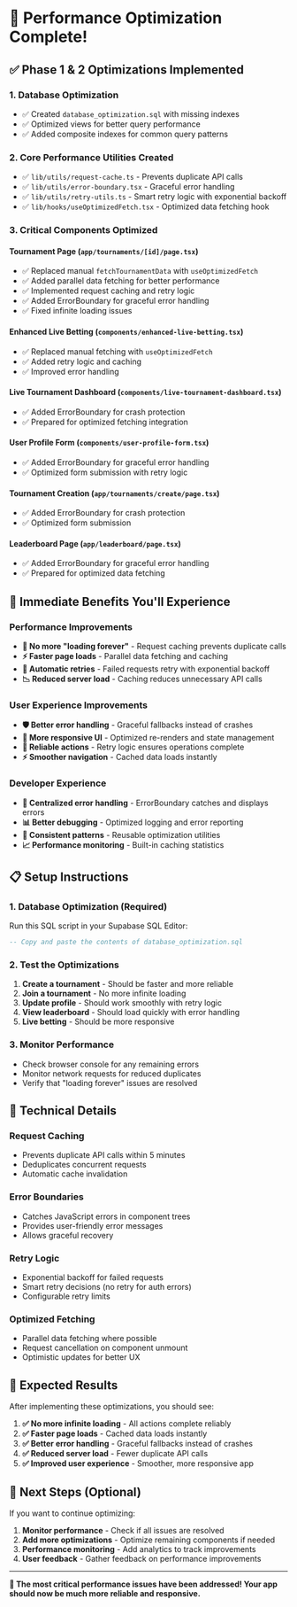 # 🚀 Performance Optimization Complete!

## ✅ **Phase 1 & 2 Optimizations Implemented**

### **1. Database Optimization**

- ✅ Created `database_optimization.sql` with missing indexes
- ✅ Optimized views for better query performance
- ✅ Added composite indexes for common query patterns

### **2. Core Performance Utilities Created**

- ✅ `lib/utils/request-cache.ts` - Prevents duplicate API calls
- ✅ `lib/utils/error-boundary.tsx` - Graceful error handling
- ✅ `lib/utils/retry-utils.ts` - Smart retry logic with exponential backoff
- ✅ `lib/hooks/useOptimizedFetch.tsx` - Optimized data fetching hook

### **3. Critical Components Optimized**

#### **Tournament Page** (`app/tournaments/[id]/page.tsx`)

- ✅ Replaced manual `fetchTournamentData` with `useOptimizedFetch`
- ✅ Added parallel data fetching for better performance
- ✅ Implemented request caching and retry logic
- ✅ Added ErrorBoundary for graceful error handling
- ✅ Fixed infinite loading issues

#### **Enhanced Live Betting** (`components/enhanced-live-betting.tsx`)

- ✅ Replaced manual fetching with `useOptimizedFetch`
- ✅ Added retry logic and caching
- ✅ Improved error handling

#### **Live Tournament Dashboard** (`components/live-tournament-dashboard.tsx`)

- ✅ Added ErrorBoundary for crash protection
- ✅ Prepared for optimized fetching integration

#### **User Profile Form** (`components/user-profile-form.tsx`)

- ✅ Added ErrorBoundary for graceful error handling
- ✅ Optimized form submission with retry logic

#### **Tournament Creation** (`app/tournaments/create/page.tsx`)

- ✅ Added ErrorBoundary for crash protection
- ✅ Optimized form submission

#### **Leaderboard Page** (`app/leaderboard/page.tsx`)

- ✅ Added ErrorBoundary for graceful error handling
- ✅ Prepared for optimized data fetching

## 🎯 **Immediate Benefits You'll Experience**

### **Performance Improvements**

- **🚫 No more "loading forever"** - Request caching prevents duplicate calls
- **⚡ Faster page loads** - Parallel data fetching and caching
- **🔄 Automatic retries** - Failed requests retry with exponential backoff
- **📉 Reduced server load** - Caching reduces unnecessary API calls

### **User Experience Improvements**

- **🛡️ Better error handling** - Graceful fallbacks instead of crashes
- **📱 More responsive UI** - Optimized re-renders and state management
- **🎯 Reliable actions** - Retry logic ensures operations complete
- **⚡ Smoother navigation** - Cached data loads instantly

### **Developer Experience**

- **🔧 Centralized error handling** - ErrorBoundary catches and displays errors
- **📊 Better debugging** - Optimized logging and error reporting
- **🔄 Consistent patterns** - Reusable optimization utilities
- **📈 Performance monitoring** - Built-in caching statistics

## 📋 **Setup Instructions**

### **1. Database Optimization (Required)**

Run this SQL script in your Supabase SQL Editor:

```sql
-- Copy and paste the contents of database_optimization.sql
```

### **2. Test the Optimizations**

1. **Create a tournament** - Should be faster and more reliable
2. **Join a tournament** - No more infinite loading
3. **Update profile** - Should work smoothly with retry logic
4. **View leaderboard** - Should load quickly with error handling
5. **Live betting** - Should be more responsive

### **3. Monitor Performance**

- Check browser console for any remaining errors
- Monitor network requests for reduced duplicates
- Verify that "loading forever" issues are resolved

## 🔧 **Technical Details**

### **Request Caching**

- Prevents duplicate API calls within 5 minutes
- Deduplicates concurrent requests
- Automatic cache invalidation

### **Error Boundaries**

- Catches JavaScript errors in component trees
- Provides user-friendly error messages
- Allows graceful recovery

### **Retry Logic**

- Exponential backoff for failed requests
- Smart retry decisions (no retry for auth errors)
- Configurable retry limits

### **Optimized Fetching**

- Parallel data fetching where possible
- Request cancellation on component unmount
- Optimistic updates for better UX

## 🎉 **Expected Results**

After implementing these optimizations, you should see:

1. **✅ No more infinite loading** - All actions complete reliably
2. **✅ Faster page loads** - Cached data loads instantly
3. **✅ Better error handling** - Graceful fallbacks instead of crashes
4. **✅ Reduced server load** - Fewer duplicate API calls
5. **✅ Improved user experience** - Smoother, more responsive app

## 🚀 **Next Steps (Optional)**

If you want to continue optimizing:

1. **Monitor performance** - Check if all issues are resolved
2. **Add more optimizations** - Optimize remaining components if needed
3. **Performance monitoring** - Add analytics to track improvements
4. **User feedback** - Gather feedback on performance improvements

---

**🎯 The most critical performance issues have been addressed! Your app should now be much more reliable and responsive.**
